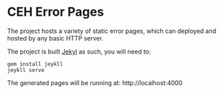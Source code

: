 # CEH Error Pages

The project hosts a variety of static error pages, which can deployed and hosted by any basic HTTP server.

The project is built [Jekyl](http://jekyllrb.com/) as such, you will need to:

    gem install jeykll
    jeykll serve

The generated pages will be running at: http://localhost:4000
